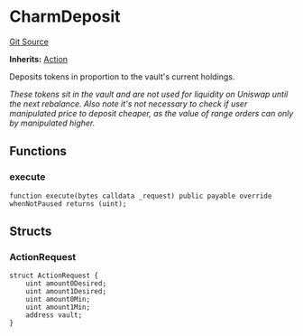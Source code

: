 # CharmDeposit
[Git Source](https://github.com/FloorDAO/floor-v2/blob/c8169a0594ad07a37d169672a50f4155c41be809/src/contracts/actions/charmfi/Deposit.sol)

**Inherits:**
[Action](/src/contracts/actions/Action.sol/contract.Action.md)

Deposits tokens in proportion to the vault's current holdings.

*These tokens sit in the vault and are not used for liquidity on
Uniswap until the next rebalance. Also note it's not necessary to check
if user manipulated price to deposit cheaper, as the value of range
orders can only by manipulated higher.*


## Functions
### execute


```solidity
function execute(bytes calldata _request) public payable override whenNotPaused returns (uint);
```

## Structs
### ActionRequest

```solidity
struct ActionRequest {
    uint amount0Desired;
    uint amount1Desired;
    uint amount0Min;
    uint amount1Min;
    address vault;
}
```

